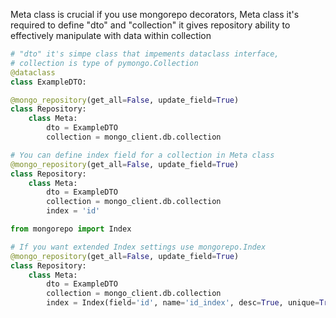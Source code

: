 Meta class is crucial if you use mongorepo decorators, Meta class it's required to define 
"dto" and "collection" it gives repository ability to effectively manipulate with data within collection


```py
# "dto" it's simpe class that impements dataclass interface,
# collection is type of pymongo.Collection
@dataclass
class ExampleDTO:

@mongo_repository(get_all=False, update_field=True)
class Repository:
    class Meta:
        dto = ExampleDTO
        collection = mongo_client.db.collection
```

```py
# You can define index field for a collection in Meta class
@mongo_repository(get_all=False, update_field=True)
class Repository:
    class Meta:
        dto = ExampleDTO
        collection = mongo_client.db.collection
        index = 'id'
```

```py
from mongorepo import Index

# If you want extended Index settings use mongorepo.Index
@mongo_repository(get_all=False, update_field=True)
class Repository:
    class Meta:
        dto = ExampleDTO
        collection = mongo_client.db.collection
        index = Index(field='id', name='id_index', desc=True, unique=True)
```
